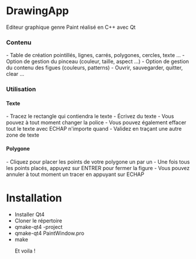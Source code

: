 <h1> DrawingApp </h1>
Editeur graphique genre Paint réalisé en C++ avec Qt

<h3> Contenu </h3>
- Table de création pointillés, lignes, carrés, polygones, cercles, texte ...
- Option de gestion du pinceau (couleur, taille, aspect ...)
- Option de gestion du contenu des figues (couleurs, patterns)
- Ouvrir, sauvegarder, quitter, clear ...

<h3> Utilisation </h3>

<h4> Texte </h4>
- Tracez le rectangle qui contiendra le texte
- Écrivez du texte
- Vous pouvez à tout moment changer la police
- Vous pouvez également effacer tout le texte avec ECHAP n'importe quand
- Validez en traçant une autre zone de texte

<h4> Polygone </h4>
- Cliquez pour placer les points de votre polygone un par un
- Une fois tous les points placés, appuyez sur ENTRER pour fermer la figure
- Vous pouvez annuler à tout moment un tracer en appuyant sur ECHAP


<h1> Installation </h1>
<ul>
  <li> Installer Qt4 </li>
  <li> Cloner le répertoire </li>
  <li> qmake-qt4 -project </li>
  <li> qmake-qt4 PaintWindow.pro </li>
  <li> make </li>
  
  Et voila !

